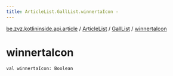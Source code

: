```yaml
---
title: ArticleList.GallList.winnertaIcon - 
---
```


[be.zvz.kotlininside.api.article](../../index.html) / [ArticleList](../index.html) / [GallList](index.html) / [winnertaIcon](./winnerta-icon.html)

# winnertaIcon

`val winnertaIcon: Boolean`